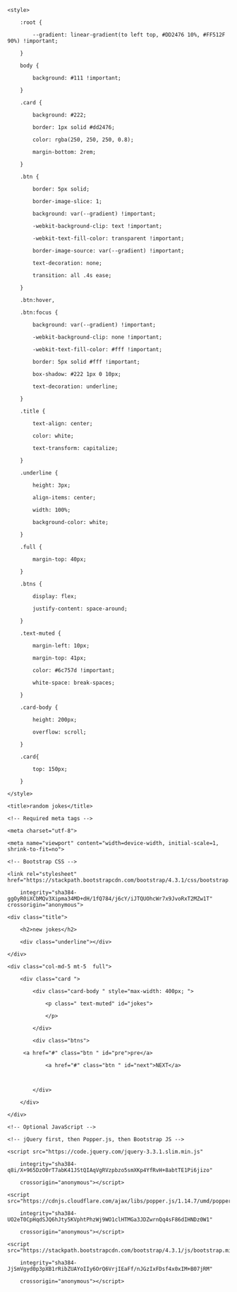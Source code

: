 
<!doctype html>

<html lang="en">

<head>

    <style>

        :root {

            --gradient: linear-gradient(to left top, #DD2476 10%, #FF512F 90%) !important;

        }

        body {

            background: #111 !important;

        }

        .card {

            background: #222;

            border: 1px solid #dd2476;

            color: rgba(250, 250, 250, 0.8);

            margin-bottom: 2rem;

        }

        .btn {

            border: 5px solid;

            border-image-slice: 1;

            background: var(--gradient) !important;

            -webkit-background-clip: text !important;

            -webkit-text-fill-color: transparent !important;

            border-image-source: var(--gradient) !important;

            text-decoration: none;

            transition: all .4s ease;

        }

        .btn:hover,

        .btn:focus {

            background: var(--gradient) !important;

            -webkit-background-clip: none !important;

            -webkit-text-fill-color: #fff !important;

            border: 5px solid #fff !important;

            box-shadow: #222 1px 0 10px;

            text-decoration: underline;

        }

        .title {

            text-align: center;

            color: white;

            text-transform: capitalize;

        }

        .underline {

            height: 3px;

            align-items: center;

            width: 100%;

            background-color: white;

        }

        .full {

            margin-top: 40px;

        }

        .btns {

            display: flex;

            justify-content: space-around;

        }

        .text-muted {

            margin-left: 10px;

            margin-top: 41px;

            color: #6c757d !important;

            white-space: break-spaces;

        }

        .card-body {

            height: 200px;

            overflow: scroll;

        }

        .card{

            top: 150px;

        }

    </style>

    <title>random jokes</title>

    <!-- Required meta tags -->

    <meta charset="utf-8">

    <meta name="viewport" content="width=device-width, initial-scale=1, shrink-to-fit=no">

    <!-- Bootstrap CSS -->

    <link rel="stylesheet" href="https://stackpath.bootstrapcdn.com/bootstrap/4.3.1/css/bootstrap.min.css"

        integrity="sha384-ggOyR0iXCbMQv3Xipma34MD+dH/1fQ784/j6cY/iJTQUOhcWr7x9JvoRxT2MZw1T" crossorigin="anonymous">

</head>

<body>

    <div class="title">

        <h2>new jokes</h2>

        <div class="underline"></div>

    </div>

    <div class="col-md-5 mt-5  full">

        <div class="card ">

            <div class="card-body " style="max-width: 400px; ">

                <p class=" text-muted" id="jokes">

                </p>

            </div>

            <div class="btns">

         <a href="#" class="btn " id="pre">pre</a>  

                <a href="#" class="btn " id="next">NEXT</a>

                

            </div>

        </div>

    </div>

    <!-- Optional JavaScript -->

    <!-- jQuery first, then Popper.js, then Bootstrap JS -->

    <script src="https://code.jquery.com/jquery-3.3.1.slim.min.js"

        integrity="sha384-q8i/X+965DzO0rT7abK41JStQIAqVgRVzpbzo5smXKp4YfRvH+8abtTE1Pi6jizo"

        crossorigin="anonymous"></script>

    <script src="https://cdnjs.cloudflare.com/ajax/libs/popper.js/1.14.7/umd/popper.min.js"

        integrity="sha384-UO2eT0CpHqdSJQ6hJty5KVphtPhzWj9WO1clHTMGa3JDZwrnQq4sF86dIHNDz0W1"

        crossorigin="anonymous"></script>

    <script src="https://stackpath.bootstrapcdn.com/bootstrap/4.3.1/js/bootstrap.min.js"

        integrity="sha384-JjSmVgyd0p3pXB1rRibZUAYoIIy6OrQ6VrjIEaFf/nJGzIxFDsf4x0xIM+B07jRM"

        crossorigin="anonymous"></script>

</body>

<script>

    const jokes = [

        {

            id: 1,

            text: ' “Fix the cause, not the symptom.”    – Steve Maguire '

        },

        {

            id: 2,

            text: '“Perfection is achieved not when there is nothing more to add, but rather when there is nothing more to take away.” – Antoine de Saint-Exupery'

        },

        {

            id: 3,

            text: 'Girl: Do you drink?Programmer: No. Girl: Have Girlfriend? Programmer: No. Girl: Then how do you enjoy life? Programmer: I am Programmer'

        },

        {

            id: 4,

            text: 'Me: Will you be my Valentine? Girl: No way Me: sudo will you be my Valentine? Girl: Yes..yes..yes! Let’s go!'

        },

        {

            id: 5,

            text: '“Any fool can write code that a computer can understand. Good programmers write code that humans can understand.” – Martin Fowler'

        },

        {

            id: 6,

            text: '“First, solve the problem. Then, write the code.” – John Johnson'

        },

        {

            id: 7,

            text: '“Experience is the name everyone gives to their mistakes.” – Oscar Wilde'

        },

        {

            id: 8,

            text: '“Knowledge is power.” – Francis Bacon'

        },

        {

            id: 9,

            text: '“ Code is like humor. When you have to explain it, it’s bad.” – Cory House'

        },

        {

            id: 10,

            text: '“Make it work, make it right, make it fast.” – Kent Beck'

        },

        {

            id: 11,

            text: ' पप्पू भागता हुआ आया और बोला...  पापा जल्दी से तैयार हो जाओ . पापा-क्यों ? . पप्पू-अरे आज लड़की वाले मुझे देखने आ रहे हैं . पापा-अबे तुझे किसने कहा? पप्पू-अरे वो पड़ोस में शर्मा अंकल हैं न . मैंने उनकी लड़की को छेड़ दिया, तो वो बोले देख लेंगे तुझे। . शर्मा अंकल के आने से पहले पापा ने पप्पू को देख लिया . दे थप्पड़, दे थप्पड़, दे थप्पड़ '

        },

    ];

    const joke = document.getElementById('jokes');

    const nbtn = document.getElementById('next');

    const prebtn = document.getElementById('pre');

    let currentitem = 0;

    window.addEventListener("DOMContentLoaded", function () {

        // console.log('hi')

        const item = jokes[currentitem];

        joke.textContent = item.text;

    })

    let count = 0;

    nbtn.addEventListener("click", function () {

        count++;

        if (count < 12) {

            currentitem++;

            const item = jokes[currentitem];

            joke.textContent = item.text;

        }

        else {

            alert('i think you see all content')

        }

    })

    prebtn.addEventListener("click", function () {

        count--;

        if (count => 0) {

            currentitem--;

            const item = jokes[currentitem];

            joke.textContent = item.text;

        }

        else {

            alert('i think you see all content')

        }

    })

</script>

</html>
